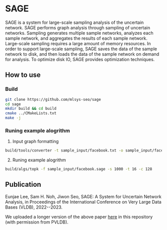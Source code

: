 # SAGE
SAGE is a system for large-scale sampling analysis of the uncertain network. SAGE performs graph analysis through sampling of uncertain networks. Sampling generates multiple sample networks, analyzes each sample network, and aggregates the results of each sample network. Large-scale sampling requires a large amount of memory resources. In order to support large-scale sampling, SAGE saves the data of the sample network to disk, and then loads the data of the sample network on demand for analysis. To optimize disk IO, SAGE provides optimization techniques.

## How to use
### Build
```sh
git clone https://github.com/mlsys-seo/sage
cd sage
mkdir build && cd build
cmake ../CMakeLists.txt
make -j
```
### Runing example alogrithm
1. Input graph formatting
```sh
build/tools/converter -t sample_input/facebook.txt -o sample_input/facebook.sage
```
2. Runing example alogrithm
```sh
build/algs/topk -f sample_input/facebook.sage -s 1000 -t 16 -c 128
```


## Publication
Eunjae Lee, Sam H. Noh, Jiwon Seo, SAGE: A System for Uncertain Network Analysis, in Proceedings of the International Conference on Very Large Data Bases (VLDB), 2022--2023.

We uploaded a longer version of the above paper [here](SAGE_with_appendix.pdf) in this repository (with permission from PVLDB).
